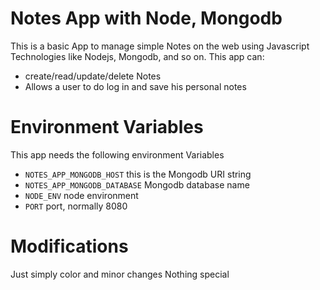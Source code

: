 # Notes App with Node, Mongodb
This is a basic App to manage simple Notes on the web using Javascript Technologies like Nodejs, Mongodb, and so on.
This app can:
- create/read/update/delete Notes
- Allows a user to do log in and save his personal notes

# Environment Variables
This app needs the following environment Variables
* `NOTES_APP_MONGODB_HOST` this is the Mongodb URI string
* `NOTES_APP_MONGODB_DATABASE` Mongodb database name
* `NODE_ENV` node environment
* `PORT` port, normally 8080

# Modifications
Just simply color and minor changes
Nothing special